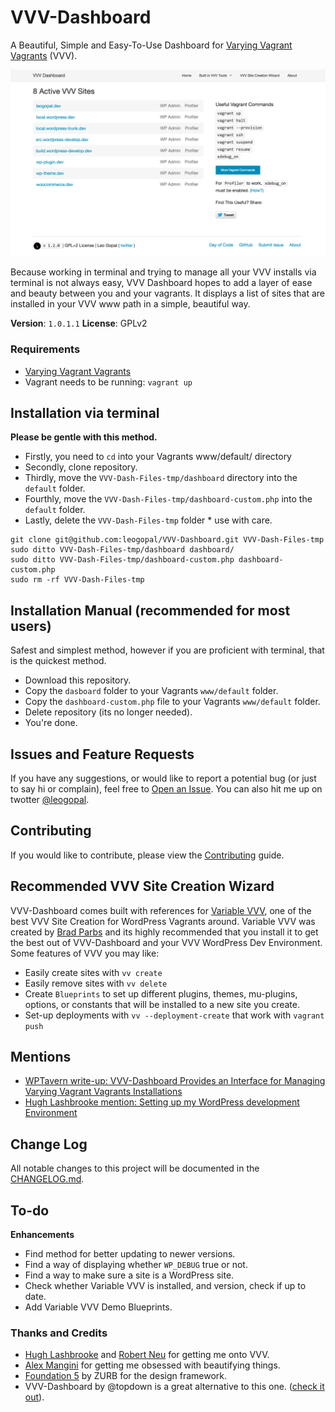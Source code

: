 VVV-Dashboard 
=============

A Beautiful, Simple and Easy-To-Use Dashboard for [Varying Vagrant Vagrants](https://github.com/Varying-Vagrant-Vagrants/VVV) (VVV).

![image](https://raw.githubusercontent.com/leogopal/VVV-Dashboard/master/dashboard-screenshot.png)

Because working in terminal and trying to manage all your VVV installs via terminal is not always easy, VVV Dashboard hopes to add a layer of ease and beauty between you and your vagrants. It displays a list of sites that are installed in your VVV www path in a simple, beautiful way.

**Version**: `1.0.1.1`
**License**: GPLv2

### Requirements

- [Varying Vagrant Vagrants](https://github.com/Varying-Vagrant-Vagrants/VVV)
- Vagrant needs to be running: `vagrant up`

## Installation via terminal

**Please be gentle with this method.**

- Firstly, you need to `cd` into your Vagrants www/default/ directory
- Secondly, clone repository.
- Thirdly, move the `VVV-Dash-Files-tmp/dashboard` directory into the `default` folder.
- Fourthly, move the `VVV-Dash-Files-tmp/dashboard-custom.php` into the `default` folder.
- Lastly, delete the `VVV-Dash-Files-tmp` folder * use with care.

```
git clone git@github.com:leogopal/VVV-Dashboard.git VVV-Dash-Files-tmp
sudo ditto VVV-Dash-Files-tmp/dashboard dashboard/
sudo ditto VVV-Dash-Files-tmp/dashboard-custom.php dashboard-custom.php
sudo rm -rf VVV-Dash-Files-tmp
```

## Installation Manual (recommended for most users)

Safest and simplest method, however if you are proficient with terminal, that is the quickest method.

- Download this repository.
- Copy the `dasboard` folder to your Vagrants `www/default` folder.
- Copy the `dashboard-custom.php` file to your Vagrants `www/default` folder.
- Delete repository (its no longer needed).
- You're done.

## Issues and Feature Requests

If you have any suggestions, or would like to report a potential bug (or just to say hi or complain), feel free to [Open an Issue](https://github.com/leogopal/VVV-Dashboard/issues/new). You can also hit me up on twotter [@leogopal](https://twitter.com/leogopal).

## Contributing

If you would like to contribute, please view the [Contributing](https://github.com/leogopal/VVV-Dashboard/blob/master/CONTRIBUTING.md) guide.

## Recommended VVV Site Creation Wizard

VVV-Dashboard comes built with references for [Variable VVV](https://github.com/bradp/vv), one of the best VVV Site Creation for WordPress Vagrants around. Variable VVV was created by [Brad Parbs](https://github.com/bradp) and its highly recommended that you install it to get the best out of VVV-Dashboard and your VVV WordPress Dev Environment. Some features of VVV you may like:

- Easily create sites with `vv create`
- Easily remove sites with `vv delete`
- Create `Blueprints` to set up different plugins, themes, mu-plugins, options, or constants that will be installed to a new site you create.
- Set-up deployments with `vv --deployment-create` that work with `vagrant push`

## Mentions

- [WPTavern write-up: VVV-Dashboard Provides an Interface for Managing Varying Vagrant Vagrants Installations](http://wptavern.com/vvv-dashboard-provides-an-interface-for-managing-varying-vagrant-vagrants-installations)
- [Hugh Lashbrooke mention: Setting up my WordPress development Environment](http://www.hughlashbrooke.com/2014/11/my-wordpress-development-environment/)

## Change Log

All notable changes to this project will be documented in the [CHANGELOG.md](https://github.com/leogopal/VVV-Dashboard/blob/master/CHANGELOG.md).

## To-do
**Enhancements**

* Find method for better updating to newer versions.
* Find a way of displaying whether `WP_DEBUG` true or not.
* Find a way to make sure a site is a WordPress site.
* Check whether Variable VVV is installed, and version, check if up to date.
* Add Variable VVV Demo Blueprints.

### Thanks and Credits

- [Hugh Lashbrooke](https://twitter.com/hlashbrooke) and [Robert Neu](https://twitter.com/rob_neu) for getting me onto VVV.
- [Alex Mangini](http://kolakube.com) for getting me obsessed with beautifying things.
- [Foundation 5](http://foundation.zurb.com/docs/) by ZURB for the design framework.
- VVV-Dashboard by @topdown is a great alternative to this one. ([check it out](https://github.com/topdown/VVV-Dashboard)).
